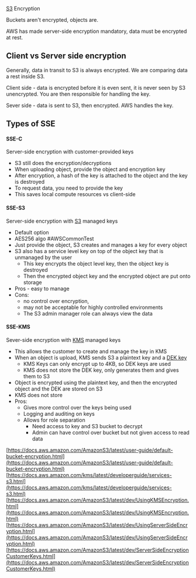 [S3](S3.md) Encryption

Buckets aren't encrypted, objects are.

AWS has made server-side encryption mandatory, data must be encrypted at rest.
## Client vs Server side encryption
Generally, data in transit to S3 is always encrypted. We are comparing data a rest inside S3.

Client side - data is encrypted before it is even sent, it is never seen by S3 unencrypted. You are then responsible for handling the key.

Sever side - data is sent to S3, then encrypted. AWS handles the key.

## Types of SSE
#### SSE-C
Server-side encryption with customer-provided keys
- S3 still does the encryption/decryptions
- When uploading object, provide the object and encryption key
- After encryption, a hash of the key is attached to the object and the key is destroyed
- To request data, you need to provide the key
- This saves local compute resources vs client-side
#### SSE-S3
Server-side encryption with [S3](S3.md) managed keys
- Default option
- AES256 algo #AWSCommonTest
- Just provide the object, S3 creates and manages a key for every object
- S3 also has a service level key on top of the object key that is unmanaged by the user
	- This key encrypts the object level key, then the object key is destroyed
	- Then the encrypted object key and the encrypted object are put onto storage
- Pros - easy to manage
- Cons:
	- no control over encryption,
	- may not be acceptable for highly controlled environments
	- The S3 admin manager role can always view the data
#### SSE-KMS
Sever-side encryption with [KMS](../KMS/KMS.md) managed keys
- This allows the customer to create and manage the key in KMS
- When an object is upload, KMS sends S3 a plaintext key and a [DEK key](../KMS/KMS.md#Data%20Encryption%20Keys%20(DEKs))
	- KMS Keys can only encrypt up to 4KB, so DEK keys are used
	- KMS does not store the DEK key, only generates them and gives them to S3
- Object is encrypted using the plaintext key, and then the encrypted object and the DEK are stored on S3
- KMS does not store
- Pros:
	- Gives more control over the keys being used
	- Logging and auditing on keys
	- Allows for role separation
		- Need access to key and S3 bucket to decrypt
		- Admin can have control over bucket but not given access to read data



[https://docs.aws.amazon.com/AmazonS3/latest/user-guide/default-bucket-encryption.html](https://docs.aws.amazon.com/AmazonS3/latest/user-guide/default-bucket-encryption.html)
[https://docs.aws.amazon.com/kms/latest/developerguide/services-s3.html](https://docs.aws.amazon.com/kms/latest/developerguide/services-s3.html)
[https://docs.aws.amazon.com/AmazonS3/latest/dev/UsingKMSEncryption.html](https://docs.aws.amazon.com/AmazonS3/latest/dev/UsingKMSEncryption.html)
[https://docs.aws.amazon.com/AmazonS3/latest/dev/UsingServerSideEncryption.html](https://docs.aws.amazon.com/AmazonS3/latest/dev/UsingServerSideEncryption.html)
[https://docs.aws.amazon.com/AmazonS3/latest/dev/ServerSideEncryptionCustomerKeys.html](https://docs.aws.amazon.com/AmazonS3/latest/dev/ServerSideEncryptionCustomerKeys.html)